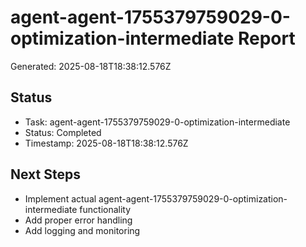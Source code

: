 # agent-agent-1755379759029-0-optimization-intermediate Report

Generated: 2025-08-18T18:38:12.576Z

## Status
- Task: agent-agent-1755379759029-0-optimization-intermediate
- Status: Completed
- Timestamp: 2025-08-18T18:38:12.576Z

## Next Steps
- Implement actual agent-agent-1755379759029-0-optimization-intermediate functionality
- Add proper error handling
- Add logging and monitoring
